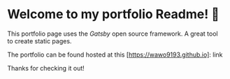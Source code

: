 # Welcome to my portfolio Readme! 🚀

This portfolio page uses the *Gatsby* open source framework. A great tool  
to create static pages.  

The portfolio can be found hosted at this [https://wawo9193.github.io]: link

Thanks for checking it out!
